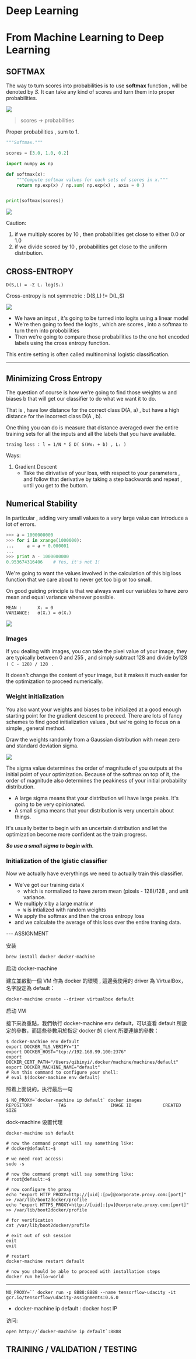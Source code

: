 
# Deep Learning 

# From Machine Learning to Deep Learning

## SOFTMAX

The way to turn scores into probabilities is to use **softmax** function , will be denoted by *S*. It can take any kind of scores and turn them into proper probabilities. 

![](https://raw.githubusercontent.com/mebusy/notes/master/imgs/DL_softmax.png)

> scores -> probabilities

Proper probabilities , sum to 1.


```python
"""Softmax."""

scores = [3.0, 1.0, 0.2]

import numpy as np

def softmax(x):
    """Compute softmax values for each sets of scores in x."""
    return np.exp(x) / np.sum( np.exp(x) , axis = 0 )


print(softmax(scores))
```

![](https://raw.githubusercontent.com/mebusy/notes/master/imgs/DL_softmax_graph.png)


Caution:

 1. if we multiply scores by 10 , then probabilities get close to either 0.0 or 1.0
 2. if we divide scored by 10 , probabilities get close to the uniform distribution.



## CROSS-ENTROPY


```
D(S,L) = -Σ Lᵢ log(Sᵢ)
```

Cross-entropy is not symmetric :   D(S,L) != D(L,S)

![](https://raw.githubusercontent.com/mebusy/notes/master/imgs/DL_cross_entropy.png)

 - We have an input , it's going to be turned into logits using a linear model
 - We're then going to feed the logits , which are scores , into a softmax to turn them into probobilities
 - Then we're going to compare those probabilities to the one hot encoded labels using the cross entropy function.

This entire setting is often called multinominal logistic classification.

---

## Minimizing Cross Entropy

The question of course is how we're going to find those weights w and biases b that will get our classifier to do what we want it to do.

That is , have low distance for the correct class D(A, a) , but have a high distance for the incorrect class D(A , b).

One thing you can do is measure that distance averaged over the entire training sets for all the inputs and all the labels that you have available.

```
traing loss : l = 1/N * Σ D( S(Wxᵢ + b) , Lᵢ )
```

Ways:

 1. Gradient Descent
 	- Take the dirivative of your loss, with respect to your parameters , and follow that derivative by taking a step backwards and repeat , until you get to the buttom.



## Numerical Stability

In particular , adding very small values to a very large value can introduce a lot of errors.

```python
>>> a = 1000000000
>>> for i in xrange(1000000):
...     a = a + 0.000001
... 
>>> print a - 1000000000
0.953674316406    # Yes, it's not 1!
```



We're going to want the values involved in the calculation of this big loss function that we care about to never get too big or too small.

On good guiding principle is that we always want our variables to have zero mean and equal variance whenever possible.

```
MEAN :   	Xᵢ = 0 
VARIANCE:  	σ(Xᵢ) = σ(Xⱼ)
```

![](https://raw.githubusercontent.com/mebusy/notes/master/imgs/DL_numerical_stability.png)

### Images

If you dealing with images, you can take the pixel value of your image, they are typically between 0 and 255 , and simply subtract 128 and divide by128 `( C - 128) / 128 ` .

It doesn't change the content of your image, but it makes it much easier for the optimization to proceed numerically.

### Weight initialization

You also want your weights and biases to be initialized at a good enough starting point for the gradient descent to preceed. There are lots of fancy schemes to find good initialization values , but we're going to focus on a simple , general method.

Draw the weights randomly from a Gaussian distribution with mean zero and standard deviation sigma.

![](https://raw.githubusercontent.com/mebusy/notes/master/imgs/DL_weights_initialization.png)

The sigma value determines the order of magnitude of you outputs at the initial point of your optimization.  Because of the softmax on top of it, the order of magnitude also determines the peakiness of your initial probability distribution.

 - A large sigma means that your distribution will have large peaks. It's going to be very opinionated.
 - A small sigma means that your distribution is very uncertain about things.

It's usually better to begin with an uncertain distribution and let the optimization become more confident as the train progress.

***So use a small sigma to begin with***.


### Initialization of the lgistic classifier

Now we actually have everythings we need to actually train this classifier.

 - We've got our training data `X` 
 	- which is normalized to have zerom mean (pixels - 128)/128 , and unit variance.
 - We multiply `X` by a large matrix `W` 
 	- `W` is intialized with random weights
 - We apply the softmax and then the cross entropy loss 
 - and we calculate the average of this loss over the entire traning data.

--- ASSIGNMENT

安装

```
brew install docker docker-machine
```

启动 docker-machine

建立並啟動一個 VM 作為 docker 的環境 , 這邊我使用的 driver 為 VirtualBox，名字設定為 default：

```
docker-machine create --driver virtualbox default
```

启动 VM

接下來為重點，我們執行 docker-machine env default，可以查看 default 所設定的參數，而這些參數用於指定 docker 的 client 所要連線的參數：

```
$ docker-machine env default
export DOCKER_TLS_VERIFY="1"
export DOCKER_HOST="tcp://192.168.99.100:2376"
export DOCKER_CERT_PATH="/Users/qibinyi/.docker/machine/machines/default"
export DOCKER_MACHINE_NAME="default"
# Run this command to configure your shell: 
# eval $(docker-machine env default)
```

照着上面说的，执行最后一句

```
$ NO_PROXY=`docker-machine ip default` docker images
REPOSITORY          TAG                 IMAGE ID            CREATED             SIZE
```

dock-machine 设置代理

```
docker-machine ssh default

# now the command prompt will say something like:
# docker@default:~$

# we need root access:
sudo -s

# now the command prompt will say something like:
# root@default:~$

# now configure the proxy
echo "export HTTP_PROXY=http://[uid]:[pw]@corporate.proxy.com:[port]" >> /var/lib/boot2docker/profile
echo "export HTTPS_PROXY=http://[uid]:[pw]@corporate.proxy.com:[port]" >> /var/lib/boot2docker/profile

# for verification
cat /var/lib/boot2docker/profile

# exit out of ssh session
exit
exit

# restart
docker-machine restart default

# now you should be able to proceed with installation steps
docker run hello-world
```

---

```
NO_PROXY=`` docker run -p 8888:8888 --name tensorflow-udacity -it gcr.io/tensorflow/udacity-assignments:0.6.0
```

 - docker-machine ip default :  docker host IP

访问:

```
open http://`docker-machine ip default`:8888
```


## TRAINING / VALIDATION / TESTING










